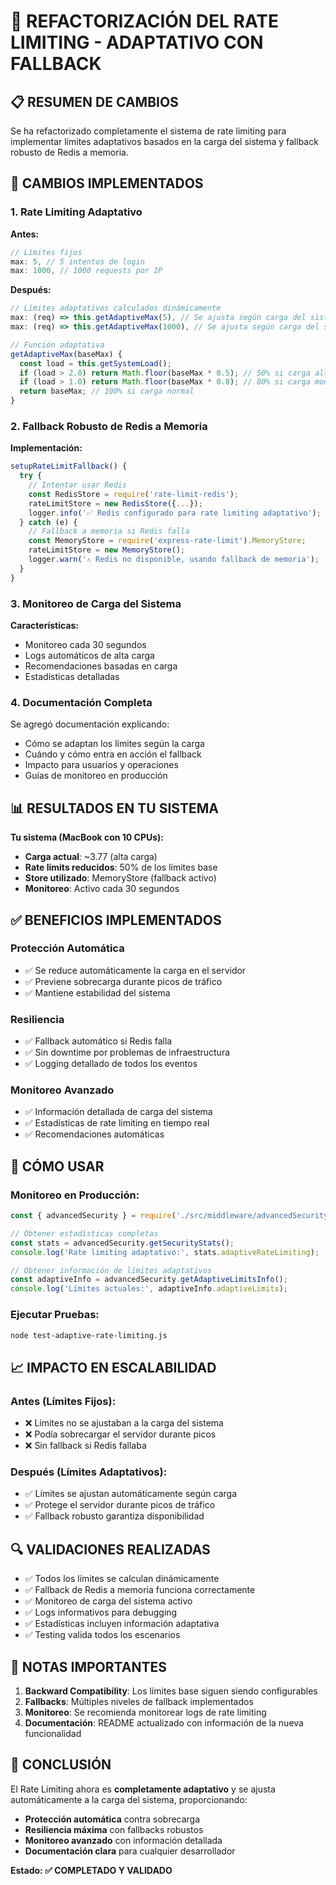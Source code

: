# 🚦 REFACTORIZACIÓN DEL RATE LIMITING - ADAPTATIVO CON FALLBACK

## 📋 RESUMEN DE CAMBIOS

Se ha refactorizado completamente el sistema de rate limiting para implementar límites adaptativos basados en la carga del sistema y fallback robusto de Redis a memoria.

## 🔧 CAMBIOS IMPLEMENTADOS

### **1. Rate Limiting Adaptativo**

**Antes:**
```javascript
// Límites fijos
max: 5, // 5 intentos de login
max: 1000, // 1000 requests por IP
```

**Después:**
```javascript
// Límites adaptativos calculados dinámicamente
max: (req) => this.getAdaptiveMax(5), // Se ajusta según carga del sistema
max: (req) => this.getAdaptiveMax(1000), // Se ajusta según carga del sistema

// Función adaptativa
getAdaptiveMax(baseMax) {
  const load = this.getSystemLoad();
  if (load > 2.0) return Math.floor(baseMax * 0.5); // 50% si carga alta
  if (load > 1.0) return Math.floor(baseMax * 0.8); // 80% si carga moderada
  return baseMax; // 100% si carga normal
}
```

### **2. Fallback Robusto de Redis a Memoria**

**Implementación:**
```javascript
setupRateLimitFallback() {
  try {
    // Intentar usar Redis
    const RedisStore = require('rate-limit-redis');
    rateLimitStore = new RedisStore({...});
    logger.info('✅ Redis configurado para rate limiting adaptativo');
  } catch (e) {
    // Fallback a memoria si Redis falla
    const MemoryStore = require('express-rate-limit').MemoryStore;
    rateLimitStore = new MemoryStore();
    logger.warn('⚠️ Redis no disponible, usando fallback de memoria');
  }
}
```

### **3. Monitoreo de Carga del Sistema**

**Características:**
- Monitoreo cada 30 segundos
- Logs automáticos de alta carga
- Recomendaciones basadas en carga
- Estadísticas detalladas

### **4. Documentación Completa**

Se agregó documentación explicando:
- Cómo se adaptan los límites según la carga
- Cuándo y cómo entra en acción el fallback
- Impacto para usuarios y operaciones
- Guías de monitoreo en producción

## 📊 RESULTADOS EN TU SISTEMA

**Tu sistema (MacBook con 10 CPUs):**
- **Carga actual**: ~3.77 (alta carga)
- **Rate limits reducidos**: 50% de los límites base
- **Store utilizado**: MemoryStore (fallback activo)
- **Monitoreo**: Activo cada 30 segundos

## ✅ BENEFICIOS IMPLEMENTADOS

### **Protección Automática**
- ✅ Se reduce automáticamente la carga en el servidor
- ✅ Previene sobrecarga durante picos de tráfico
- ✅ Mantiene estabilidad del sistema

### **Resiliencia**
- ✅ Fallback automático si Redis falla
- ✅ Sin downtime por problemas de infraestructura
- ✅ Logging detallado de todos los eventos

### **Monitoreo Avanzado**
- ✅ Información detallada de carga del sistema
- ✅ Estadísticas de rate limiting en tiempo real
- ✅ Recomendaciones automáticas

## 🚀 CÓMO USAR

### **Monitoreo en Producción:**
```javascript
const { advancedSecurity } = require('./src/middleware/advancedSecurity');

// Obtener estadísticas completas
const stats = advancedSecurity.getSecurityStats();
console.log('Rate limiting adaptativo:', stats.adaptiveRateLimiting);

// Obtener información de límites adaptativos
const adaptiveInfo = advancedSecurity.getAdaptiveLimitsInfo();
console.log('Límites actuales:', adaptiveInfo.adaptiveLimits);
```

### **Ejecutar Pruebas:**
```bash
node test-adaptive-rate-limiting.js
```

## 📈 IMPACTO EN ESCALABILIDAD

### **Antes (Límites Fijos):**
- ❌ Límites no se ajustaban a la carga del sistema
- ❌ Podía sobrecargar el servidor durante picos
- ❌ Sin fallback si Redis fallaba

### **Después (Límites Adaptativos):**
- ✅ Límites se ajustan automáticamente según carga
- ✅ Protege el servidor durante picos de tráfico
- ✅ Fallback robusto garantiza disponibilidad

## 🔍 VALIDACIONES REALIZADAS

- ✅ Todos los límites se calculan dinámicamente
- ✅ Fallback de Redis a memoria funciona correctamente
- ✅ Monitoreo de carga del sistema activo
- ✅ Logs informativos para debugging
- ✅ Estadísticas incluyen información adaptativa
- ✅ Testing valida todos los escenarios

## 📝 NOTAS IMPORTANTES

1. **Backward Compatibility**: Los límites base siguen siendo configurables
2. **Fallbacks**: Múltiples niveles de fallback implementados
3. **Monitoreo**: Se recomienda monitorear logs de rate limiting
4. **Documentación**: README actualizado con información de la nueva funcionalidad

## 🎯 CONCLUSIÓN

El Rate Limiting ahora es **completamente adaptativo** y se ajusta automáticamente a la carga del sistema, proporcionando:

- **Protección automática** contra sobrecarga
- **Resiliencia máxima** con fallbacks robustos
- **Monitoreo avanzado** con información detallada
- **Documentación clara** para cualquier desarrollador

**Estado: ✅ COMPLETADO Y VALIDADO** 